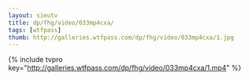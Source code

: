 ```yaml
--- 
layout: sieutv
title: dp/fhg/video/033mp4cxa/
tags: [wtfpass]
thumb: http://galleries.wtfpass.com/dp/fhg/video/033mp4cxa/1.jpg
---
```

{% include tvpro key="http://galleries.wtfpass.com/dp/fhg/video/033mp4cxa/1.mp4" %} 
